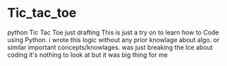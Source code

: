 # Tic_tac_toe
python Tic Tac Toe just drafting
This is just a try on to learn how to Code using Python.
i wrote this logic without any prior knowlage about algo. or similar important concepts/knowlages.
was just breaking the Ice about coding it's nothing to look at but it was big thing for me
